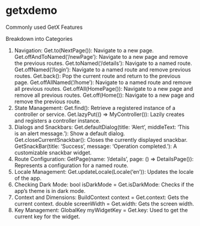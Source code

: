 # getxdemo

Commonly used GetX Features

Breakdown into Categories

1. Navigation:
    Get.to(NextPage()): Navigate to a new page.
    Get.offAndToNamed(‘/newPage’): Navigate to a new page and remove the previous routes.
    Get.toNamed(‘/details’): Navigate to a named route.
    Get.offNamed(‘/login’): Navigate to a named route and remove previous routes.
    Get.back(): Pop the current route and return to the previous page.
    Get.offAllNamed(‘/home’): Navigate to a named route and remove all previous routes.
    Get.offAll(HomePage()): Navigate to a new page and remove all previous routes.
    Get.off(Home()): Navigate to a new page and remove the previous route.
2. State Management:
    Get.find<MyController>(): Retrieve a registered instance of a controller or service.
    Get.lazyPut<MyController>(() => MyController()): Lazily creates and registers a controller instance.
3. Dialogs and Snackbars:
    Get.defaultDialog(title: ‘Alert’, middleText: ‘This is an alert message.’): Show a default dialog.
    Get.closeCurrentSnackbar(): Closes the currently displayed snackbar.
    GetSnackBar(title: ‘Success’, message: ‘Operation completed.’): A customizable snackbar widget.
4. Route Configuration:
    GetPage(name: ‘/details’, page: () => DetailsPage()): Represents a configuration for a named route.
5. Locale Management:
    Get.updateLocale(Locale(‘en’)): Updates the locale of the app.
6. Checking Dark Mode:
    bool isDarkMode = Get.isDarkMode: Checks if the app’s theme is in dark mode.
7. Context and Dimensions:
    BuildContext context = Get.context: Gets the current context.
    double screenWidth = Get.width: Gets the screen width.
8. Key Management:
    GlobalKey<MyWidgetState> myWidgetKey = Get.key: Used to get the current key for the widget.


   
